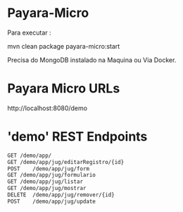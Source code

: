 # Payara-Micro
Para executar :

mvn clean package payara-micro:start

Precisa do MongoDB instalado na Maquina ou Via Docker.

# Payara Micro URLs
http://localhost:8080/demo

# 'demo' REST Endpoints

```bash
GET	/demo/app/
GET	/demo/app/jug/editarRegistro/{id}
POST	/demo/app/jug/form
GET	/demo/app/jug/formulario
GET	/demo/app/jug/listar
GET	/demo/app/jug/mostrar
DELETE	/demo/app/jug/remover/{id}
POST	/demo/app/jug/update
```
